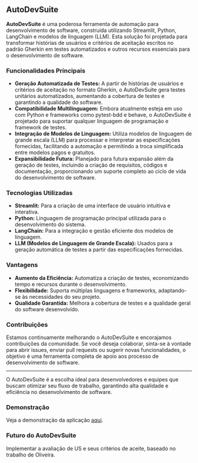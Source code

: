 ## AutoDevSuite

**AutoDevSuite** é uma poderosa ferramenta de automação para desenvolvimento de software, construída utilizando Streamlit, Python, LangChain e modelos de linguagem (LLM). Esta solução foi projetada para transformar histórias de usuários e critérios de aceitação escritos no padrão Gherkin em testes automatizados e outros recursos essenciais para o desenvolvimento de software.


### Funcionalidades Principais

- **Geração Automatizada de Testes:** A partir de histórias de usuários e critérios de aceitação no formato Gherkin, o AutoDevSuite gera testes unitários automatizados, aumentando a cobertura de testes e garantindo a qualidade do software.
- **Compatibilidade Multilinguagem:** Embora atualmente esteja em uso com Python e frameworks como pytest-bdd e behave, o AutoDevSuite é projetado para suportar qualquer linguagem de programação e framework de testes.
- **Integração de Modelos de Linguagem:** Utiliza modelos de linguagem de grande escala (LLM) para processar e interpretar as especificações fornecidas, facilitando a automação e permitindo a troca simplificada entre modelos pagos e gratuitos.
- **Expansibilidade Futura:** Planejado para futura expansão além da geração de testes, incluindo a criação de requisitos, códigos e documentação, proporcionando um suporte completo ao ciclo de vida do desenvolvimento de software.

### Tecnologias Utilizadas

- **Streamlit:** Para a criação de uma interface de usuário intuitiva e interativa.
- **Python:** Linguagem de programação principal utilizada para o desenvolvimento do sistema.
- **LangChain:** Para a integração e gestão eficiente dos modelos de linguagem.
- **LLM (Modelos de Linguagem de Grande Escala):** Usados para a geração automática de testes a partir das especificações fornecidas.

### Vantagens

- **Aumento da Eficiência:** Automatiza a criação de testes, economizando tempo e recursos durante o desenvolvimento.
- **Flexibilidade:** Suporta múltiplas linguagens e frameworks, adaptando-se às necessidades do seu projeto.
- **Qualidade Garantida:** Melhora a cobertura de testes e a qualidade geral do software desenvolvido.

### Contribuições

Estamos continuamente melhorando o AutoDevSuite e encorajamos contribuições da comunidade. Se você deseja colaborar, sinta-se à vontade para abrir issues, enviar pull requests ou sugerir novas funcionalidades, o objetivo é uma ferramenta completa de apoio aos processo de desenvolvimento de software.

---

O AutoDevSuite é a escolha ideal para desenvolvedores e equipes que buscam otimizar seu fluxo de trabalho, garantindo alta qualidade e eficiência no desenvolvimento de software.

### Demonstração

Veja a demonstração da aplicação [aqui](https://autodevsuite-bdd.streamlit.app/).

### Futuro do AutoDevSuite

Implementar a avaliação de US e seus critérios de aceite, baseado no trabalho de Oliveira.


